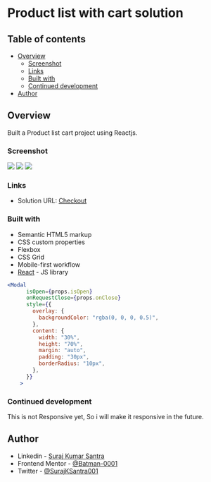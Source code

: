 # Product list with cart solution

## Table of contents

- [Overview](#overview)
  - [Screenshot](#screenshot)
  - [Links](#links)
  - [Built with](#built-with)
  - [Continued development](#continued-development)
- [Author](#author)

## Overview

Built a Product list cart project using Reactjs.

### Screenshot

![](/assets/images/ss1.png)
![](/assets/images/ss2.png)
![](/assets/images/ss3.png)

### Links

- Solution URL: [Checkout](https://github.com/Batman-0001/product-list-cart-project)

### Built with

- Semantic HTML5 markup
- CSS custom properties
- Flexbox
- CSS Grid
- Mobile-first workflow
- [React](https://reactjs.org/) - JS library

```jsx
<Modal
      isOpen={props.isOpen}
      onRequestClose={props.onClose}
      style={{
        overlay: {
          backgroundColor: "rgba(0, 0, 0, 0.5)",
        },
        content: {
          width: "30%",
          height: "70%",
          margin: "auto",
          padding: "30px",
          borderRadius: "10px",
        },
      }}
    >

```

### Continued development

This is not Responsive yet, So i will make it responsive in the future.

## Author

- Linkedin - [Suraj Kumar Santra](https://www.linkedin.com/in/suraj-kumar-santra-a27139202?utm_source=share&utm_campaign=share_via&utm_content=profile&utm_medium=android_app)
- Frontend Mentor - [@Batman-0001](https://www.frontendmentor.io/profile/Batman-0001)
- Twitter - [@SurajKSantra001](https://x.com/SurajKSantra001?t=bTGVeFjvl4q3djcP9qf7PQ&s=09)
